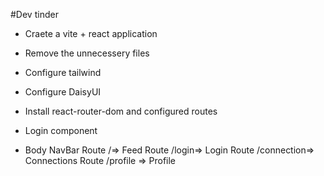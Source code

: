 #Dev tinder
- Craete a vite + react application
- Remove the unnecessery files
- Configure tailwind
- Configure DaisyUI
- Install react-router-dom and configured routes
- Login component


- Body
          NavBar
          Route /=> Feed
          Route /login=> Login
          Route /connection=> Connections
          Route /profile => Profile
